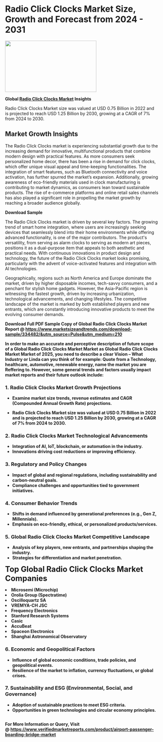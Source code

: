 <H1>Radio Click Clocks Market Size, Growth and Forecast from 2024 - 2031</H1><img class="aligncenter size-medium wp-image-584254" src="https://thirdeyenews.in/wp-content/uploads/2024/09/Global-Market-Research-300x168.jpeg" alt="" width="300" height="168" /><p><strong>Global&nbsp;<a href="https://www.marketsizeandtrends.com/download-sample/334482/&amp;utm_source=Pulse&amp;utm_medium=210">Radio Click Clocks Market</a> Insights</strong></p><p>Radio Click Clocks Market size was valued at USD 0.75 Billion in 2022 and is projected to reach USD 1.25 Billion by 2030, growing at a CAGR of 7% from 2024 to 2030.</p><p><h2>Market Growth Insights</h2> <p>The Radio Click Clocks market is experiencing substantial growth due to the increasing demand for innovative, multifunctional products that combine modern design with practical features. As more consumers seek personalized home decor, there has been a rise in demand for click clocks, which offer unique visual appeal and time-keeping functionalities. The integration of smart features, such as Bluetooth connectivity and voice activation, has further spurred the market’s expansion. Additionally, growing awareness of eco-friendly materials used in clock manufacturing is contributing to market dynamics, as consumers lean toward sustainable products. The rise of e-commerce platforms and online retail sales channels has also played a significant role in propelling the market growth by reaching a broader audience globally.</p> <p><strong>Download Sample</strong></p> <p>The Radio Click Clocks market is driven by several key factors. The growing trend of smart home integration, where users are increasingly seeking devices that seamlessly blend into their home environments while offering advanced functionality, is one of the major contributors. The product's versatility, from serving as alarm clocks to serving as modern art pieces, positions it as a dual-purpose item that appeals to both aesthetic and practical needs. With continuous innovations in product design and technology, the future of the Radio Click Clocks market looks promising, particularly with the advent of voice-activated features and integration with AI technologies.</p> <p>Geographically, regions such as North America and Europe dominate the market, driven by higher disposable incomes, tech-savvy consumers, and a penchant for stylish home gadgets. However, the Asia-Pacific region is witnessing the fastest growth, driven by increasing urbanization, technological advancements, and changing lifestyles. The competitive landscape of the market is marked by both established players and new entrants, which are constantly introducing innovative products to meet the evolving consumer demands.</p> <p><strong></p><p><span class=""><strong>Download Full PDF Sample Copy of Global Radio Click Clocks Market Report</strong> @ <a href="https://www.marketsizeandtrends.com/download-sample/334482/&amp;utm_source=Pulse&amp;utm_medium=210" target="_blank">https://www.marketsizeandtrends.com/download-sample/334482/&amp;utm_source=Pulse&amp;utm_medium=210</a></span></p><p>In order to make an accurate and perceptive description of future scope of a Global&nbsp;Radio Click Clocks Market Market as Global&nbsp;Radio Click Clocks Market Market of 2025, you need to describe a clear Vision &ndash; What Industry or Linda can you think of for example: Quote from a Technology, healthcare, automotive, renewable energy, name the market you are Reffering to. However, some general trends and factors usually impact market reports and their future outlook include:</p><h3>1.&nbsp;<strong>Radio Click Clocks Market Growth Projections</strong></h3><ul><li>Examine market size trends, revenue estimates and CAGR (Compounded Annual Growth Rate) projections.</li><li><p>Radio Click Clocks Market size was valued at USD 0.75 Billion in 2022 and is projected to reach USD 1.25 Billion by 2030, growing at a CAGR of 7% from 2024 to 2030.</p></li></ul><h3>2.&nbsp;<strong>Radio Click Clocks Market Technological Advancements</strong></h3><ul><li>Integration of AI, IoT, blockchain, or automation in the industry.</li><li>Innovations driving cost reductions or improving efficiency.</li></ul><h3>3.&nbsp;<strong>Regulatory and Policy Changes</strong></h3><ul><li>Impact of global and regional regulations, including sustainability and carbon-neutral goals.</li><li>Compliance challenges and opportunities tied to government initiatives.</li></ul><h3>4.&nbsp;<strong>Consumer Behavior Trends</strong></h3><ul><li>Shifts in demand influenced by generational preferences (e.g., Gen Z, Millennials).</li><li>Emphasis on eco-friendly, ethical, or personalized products/services.</li></ul><h3>5.&nbsp;<strong>Global Radio Click Clocks Market Competitive Landscape</strong></h3><ul><li>Analysis of key players, new entrants, and partnerships shaping the industry.</li><li>Strategies for differentiation and market penetration.</li></ul><p data-pm-slice="1 1 []"><span style="color: inherit; font-family: inherit; font-size: 25px;">Top Global Radio Click Clocks Market Companies</span></p><div class="" data-test-id=""><p><li>Microsemi (Microchip)</li><li> Orolia Group (Spectratime)</li><li> Oscilloquartz SA</li><li> VREMYA-CH JSC</li><li> Frequency Electronics</li><li> Stanford Research Systems</li><li> Casic</li><li> AccuBeat</li><li> Spaceon Electronics</li><li> Shanghai Astronomical Observatory</li></p></div><h3>6.&nbsp;<strong>Economic and Geopolitical Factors</strong></h3><ul><li>Influence of global economic conditions, trade policies, and geopolitical events.</li><li>Resilience of the market to inflation, currency fluctuations, or global crises.</li></ul><h3>7.&nbsp;<strong>Sustainability and ESG (Environmental, Social, and Governance)</strong></h3><ul><li>Adoption of sustainable practices to meet ESG criteria.</li><li>Opportunities in green technologies and circular economy principles.</li></ul><h2><strong style="font-size: 14px;">For More Information or Query, Visit @&nbsp;</strong><a style="background-color: #ffffff; font-size: 14px;" href="https://www.marketsizeandtrends.com/report/radio-click-clocks-market/" target="_blank">https://www.verifiedmarketreports.com/product/airport-passenger-boarding-bridge-market</a></h2>
